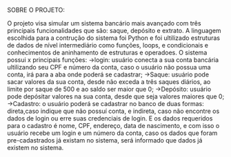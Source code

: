 SOBRE O PROJETO:

   O projeto visa simular um sistema bancário mais avançado com três principais funcionalidades que são: saque, depósito e extrato. A linguagem escolhida para a contrução do sistema foi Python e foi ultilizado estruturas de dados de nível intermediário como funções, loops, e condicionais e conhecimentos de aninhamento de estruturas e operadoes. 
   O sistema possui x principais funções:
->login: usuário conecta a sua conta bancária ultilizando seu CPF e número da conta, caso o usuário não possua uma conta, irá para a aba onde poderá se cadastrar;
->Saque: usuário pode sacar valores da sua conta, desde não exceda a três saques diários, ao limite por saque de 500 e ao saldo ser maior que 0;
->Depósito: usuário pode depósitar valores na sua conta, desde que seja valores maiores que 0;
->Cadastro: o usuário poderá se cadastrar no banco de duas formas: direta,caso indique que não possuí conta, e indireta, caso não encontre os dados de login ou erre suas credenciais de login. E os dados
requeridos para o cadastro é nome, CPF, endereço, data de nascimento, e com isso o usuário recebe um login e um número da conta, caso os dados que foram pre-cadastrados já existam no sistema, será informado
que dados já existem no sistema.
